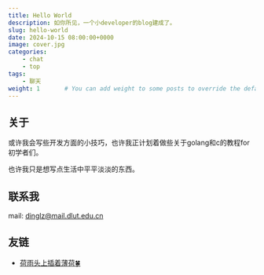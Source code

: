 ```yaml
---
title: Hello World
description: 如你所见，一个小developer的blog建成了。
slug: hello-world
date: 2024-10-15 08:00:00+0000
image: cover.jpg
categories:
    - chat
    - top
tags:
    - 聊天
weight: 1       # You can add weight to some posts to override the default sorting (date descending)
---
```


## 关于

或许我会写些开发方面的小技巧，也许我正计划着做些关于golang和c的教程for初学者们。

也许我只是想写点生活中平平淡淡的东西。

## 联系我

mail: dinglz@mail.dlut.edu.cn

## 友链

- [荷雨头上插着薄荷🍀](http://blog.soilzhu.su/)